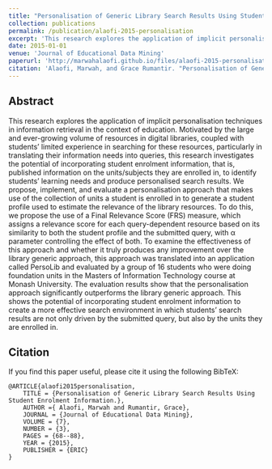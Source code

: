 ```yaml
---
title: "Personalisation of Generic Library Search Results Using Student Enrolment Information"
collection: publications
permalink: /publication/alaofi-2015-personalisation
excerpt: 'This research explores the application of implicit personalisation techniques in information retrieval in the context of education. Results show the potential of incorporating student enrolment information to create a more effective search environment in which students’ search results are not only driven by the submitted query, but also by the units they are enrolled in.'
date: 2015-01-01
venue: 'Journal of Educational Data Mining'
paperurl: 'http://marwahalaofi.github.io/files/alaofi-2015-personalisation.pdf'
citation: 'Alaofi, Marwah, and Grace Rumantir. "Personalisation of Generic Library Search Results Using Student Enrolment Information." Journal of Educational Data Mining 7.3 (2015): 68-88.'
---
```

## Abstract
This research explores the application of implicit personalisation techniques in information retrieval in the context of education. Motivated by the large and ever-growing volume of resources in digital libraries, coupled with students’ limited experience in searching for these resources, particularly in translating their information needs into queries, this research investigates the potential of incorporating student enrolment information, that is, published information on the units/subjects they are enrolled in, to identify students’ learning needs and produce personalised search results.
We propose, implement, and evaluate a personalisation approach that makes use of the collection of units a student is enrolled in to generate a student profile used to estimate the relevance of the library resources. To do this, we propose the use of a Final Relevance Score (FRS) measure, which assigns a relevance score for each query-dependent resource based on its similarity to both the student profile and the submitted query, with α parameter controlling the effect of both. To examine the effectiveness of this approach and whether it truly produces any improvement over the library generic approach, this approach was translated into an application called PersoLib and evaluated by a group of 16 students who were doing foundation units in the Masters of Information Technology course at Monash University.
The evaluation results show that the personalisation approach significantly outperforms the library generic approach. This shows the potential of incorporating student enrolment information to create a more effective search environment in which students’ search results are not only driven by the submitted query, but also by the units they are enrolled in.


## Citation
If you find this paper useful, please cite it using the following BibTeX:
```
@ARTICLE{alaofi2015personalisation,
    TITLE = {Personalisation of Generic Library Search Results Using Student Enrolment Information.},
    AUTHOR ={ Alaofi, Marwah and Rumantir, Grace},
    JOURNAL = {Journal of Educational Data Mining},
    VOLUME = {7},
    NUMBER = {3},
    PAGES = {68--88},
    YEAR = {2015},
    PUBLISHER = {ERIC}
}
```
